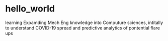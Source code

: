 # hello_world
learning 
Expamding Mech Eng knowledge into Computure sciences, intitally to understand COVID-19 spread and predictive analytics of pontential flare ups
